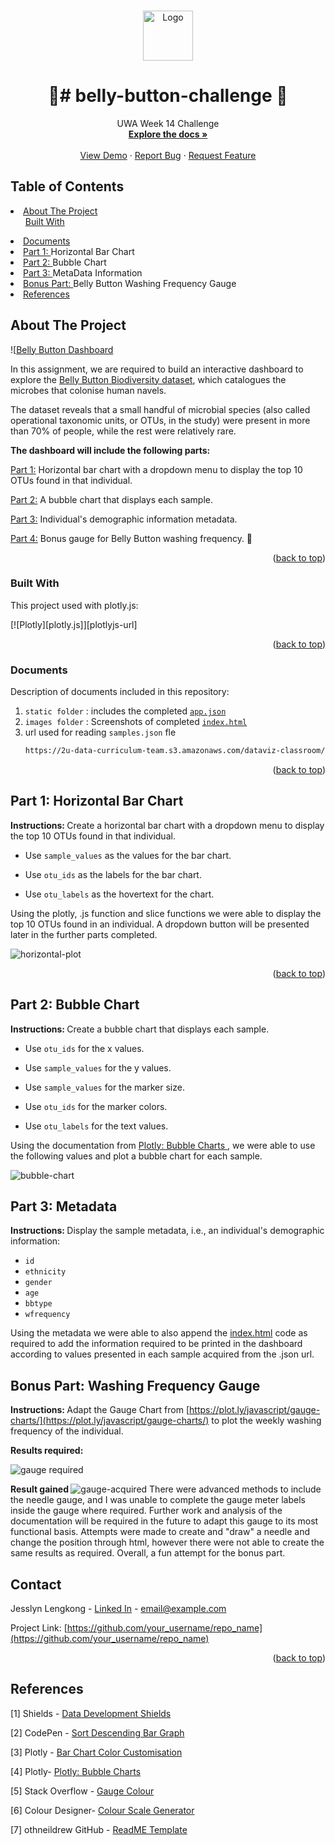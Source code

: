 <!-- Improved compatibility of back to top link: See: https://github.com/othneildrew/Best-README-Template/pull/73 -->
<a name="readme-top"></a>
<!--
*** Thanks for checking out the Best-README-Template. If you have a suggestion
*** that would make this better, please fork the repo and create a pull request
*** or simply open an issue with the tag "enhancement".
*** Don't forget to give the project a star!
*** Thanks again! Now go create something AMAZING! :D
-->

<!-- PROJECT SHIELDS -->
<!--
*** I'm using markdown "reference style" links for readability.
*** Reference links are enclosed in brackets [ ] instead of parentheses ( ).
*** See the bottom of this document for the declaration of the reference variables
*** for contributors-url, forks-url, etc. This is an optional, concise syntax you may use.
*** https://www.markdownguide.org/basic-syntax/#reference-style-links

[![Contributors][contributors-shield]][contributors-url]
[![Forks][forks-shield]][forks-url]
[![Stargazers][stars-shield]][stars-url]
[![Issues][issues-shield]][issues-url]
[![MIT License][license-shield]][license-url]
[![LinkedIn][linkedin-shield]][linkedin-url]
-->


<!-- PROJECT LOGO -->
<br />
<div align="center">
  
   <a href="https://github.com/othneildrew/Best-README-Template">
    <img src="images/logo.png" alt="Logo" width="80" height="80">
  </a>

  <h1 align="center"> 🦠# belly-button-challenge 🦠</h1>

  <p align="center">
    UWA Week 14 Challenge
    <br />
    <a href="https://github.com/othneildrew/Best-README-Template"><strong>Explore the docs »</strong></a>
    <br />
    <br />
    <a href="https://github.com/othneildrew/Best-README-Template">View Demo</a>
    ·
    <a href="https://github.com/othneildrew/Best-README-Template/issues">Report Bug</a>
    ·
    <a href="https://github.com/othneildrew/Best-README-Template/issues">Request Feature</a>
  </p>
</div>



<!-- TABLE OF CONTENTS -->
<h2> Table of Contents </h2>
  <li> 
    <a href="#about-the-project">About The Project</a> 
    <ul>
      <a href="#built-with">Built With</a>
    </ul>
   <li>
   <a href="#documents">Documents</a>
   </li> 
   <li> 
      <a href="#part-1-horizontal-bar-chart">Part 1: </a> Horizontal Bar Chart
   </li>
   <li> 
      <a href="#part-2-bubble-chart">Part 2: </a> Bubble Chart 
   </li>
   <li>
      <a href="#part-3-metadata">Part 3: </a> MetaData Information 
    </li>   
    <li>
      <a href="#bonus-part-washing-frequency-gauge">Bonus Part: </a> Belly Button Washing Frequency Gauge 
    </li>
    <li>
      <a href="#references">References</a> 
    </li>
    </li> 


<!-- ABOUT THE PROJECT -->
## About The Project

![[Belly Button Dashboard](https://example.com)

In this assignment, we are required to build an interactive dashboard to explore the [Belly Button Biodiversity dataset](http://robdunnlab.com/projects/belly-button-biodiversity/), which catalogues the microbes that colonise human navels.

The dataset reveals that a small handful of microbial species (also called operational taxonomic units, or OTUs, in the study) were present in more than 70% of people, while the rest were relatively rare. 

<b>The dashboard will include the following parts: </b> 

<a href="#part-1"> Part 1:</a> Horizontal bar chart with a dropdown menu to display the top 10 OTUs found in that individual.

<a href="#part-2"> Part 2:</a> A bubble chart that displays each sample.

<a href="#part-3"> Part 3:</a> Individual's demographic information metadata.

<a href="#bonus-part"> Part 4:</a> Bonus gauge for Belly Button washing frequency. 🛁 

<p align="right">(<a href="#readme-top">back to top</a>)</p>


### Built With 

This project used with plotly.js: 

[![Plotly][plotly.js]][plotlyjs-url]

<!-- --> 
<!--[![Vue][Vue.js]][Vue-url]
[![Angular][Angular.io]][Angular-url]
[![Svelte][Svelte.dev]][Svelte-url]
[![Laravel][Laravel.com]][Laravel-url]
 [![Bootstrap][Bootstrap.com]][Bootstrap-url]
[![JQuery][JQuery.com]][JQuery-url] 
--> 

<p align="right">(<a href="#readme-top">back to top</a>)</p>


<!-- GETTING STARTED -->
<!--
## Getting Started

This is an example of how you may give instructions on setting up your project locally.
To get a local copy up and running follow these simple example steps.

### Prerequisites

This is an example of how to list things you need to use the software and how to install them.
* npm
  ```sh
  npm install npm@latest -g
  ```
--> 

### Documents 

Description of documents included in this repository:

1. `static folder` : includes the completed [`app.json`](https://github.com/jflengkong/belly-button-challenge/blob/main/static/js/app.js)
2. `images folder` : Screenshots of completed [`index.html`](https://github.com/jflengkong/belly-button-challenge/blob/main/index.html)
3. url used for reading `samples.json` fle 
   ```sh
   https://2u-data-curriculum-team.s3.amazonaws.com/dataviz-classroom/v1.1/14-Interactive-Web-Visualizations/02-Homework/samples.json
   ```
<!--
4. Install NPM packages
   ```sh
   npm install
   ```
5. Enter your API in `config.js`
   ```js
   const API_KEY = 'ENTER YOUR API';
   ```
--> 
<p align="right">(<a href="#readme-top">back to top</a>)</p>



<!-- USAGE EXAMPLES -->
## Part 1: Horizontal Bar Chart
<b> Instructions: </b> Create a horizontal bar chart with a dropdown menu to display the top 10 OTUs found in that individual.

- Use `sample_values` as the values for the bar chart.

- Use `otu_ids` as the labels for the bar chart.

- Use `otu_labels` as the hovertext for the chart.

Using the plotly, .js function and slice functions we were able to display the top 10 OTUs found in an individual. A dropdown button will be presented later in the further parts completed. 

![horizontal-plot]() 

<p align="right">(<a href="#readme-top">back to top</a>)</p>



<!-- ROADMAP -->
## Part 2: Bubble Chart 
<b> Instructions: </b> Create a bubble chart that displays each sample. 

- Use `otu_ids` for the x values.

- Use `sample_values` for the y values.

- Use `sample_values` for the marker size.

- Use `otu_ids` for the marker colors.

- Use `otu_labels` for the text values.

Using the documentation from [Plotly: Bubble Charts ](https://plotly.com/javascript/bubble-charts/), we were able to use the following values and plot a bubble chart for each sample. 

![bubble-chart]() 

## Part 3: Metadata 
<b> Instructions: </b> Display the sample metadata, i.e., an individual's demographic information:
- `id`
- `ethnicity`
- `gender`
- `age`
- `bbtype`
- `wfrequency` 

Using the metadata we were able to also append the [index.html](https://github.com/jflengkong/belly-button-challenge/blob/main/index.html) code as required to add the information required to be printed in the dashboard according to values presented in each sample acquired from the .json url. 

## Bonus Part: Washing Frequency Gauge  
<b> Instructions: </b> Adapt the Gauge Chart from [https://plot.ly/javascript/gauge-charts/](https://plot.ly/javascript/gauge-charts/) to plot the weekly washing frequency of the individual. 

<b> Results required: </b> 

![gauge required]() 

<b> Result gained </b> 
![gauge-acquired]() 
There were advanced methods to include the needle gauge, and I was unable to complete the gauge meter labels inside the gauge where required. Further work and analysis of the documentation will be required in the future to adapt this gauge to its most functional basis. Attempts were made to create and "draw" a needle and change the position through html, however there were not able to create the same results as required. Overall, a fun attempt for the bonus part. 

<!--
- [x] Add Changelog
- [x] Add back to top links
- [ ] Add Additional Templates w/ Examples
- [ ] Add "components" document to easily copy & paste sections of the readme
- [ ] Multi-language Support

See the [open issues](https://github.com/othneildrew/Best-README-Template/issues) for a full list of proposed features (and known issues).

<p align="right">(<a href="#readme-top">back to top</a>)</p>
--> 


<!-- CONTRIBUTING -->
<!--
## Contributing

Contributions are what make the open source community such an amazing place to learn, inspire, and create. Any contributions you make are **greatly appreciated**.

If you have a suggestion that would make this better, please fork the repo and create a pull request. You can also simply open an issue with the tag "enhancement".
Don't forget to give the project a star! Thanks again!

1. Fork the Project
2. Create your Feature Branch (`git checkout -b feature/AmazingFeature`)
3. Commit your Changes (`git commit -m 'Add some AmazingFeature'`)
4. Push to the Branch (`git push origin feature/AmazingFeature`)
5. Open a Pull Request

<p align="right">(<a href="#readme-top">back to top</a>)</p>
--> 


<!-- LICENSE -->
<!--
## License

Distributed under the MIT License. See `LICENSE.txt` for more information.

<p align="right">(<a href="#readme-top">back to top</a>)</p>
--> 

<!-- CONTACT -->
## Contact

Jesslyn Lengkong - [Linked In](https://twitter.com/your_username) - email@example.com

Project Link: [https://github.com/your_username/repo_name](https://github.com/your_username/repo_name)

<p align="right">(<a href="#readme-top">back to top</a>)</p


<!-- ACKNOWLEDGMENTS -->
## References
[1] Shields - [Data Development Shields](https://github.com/Ileriayo/markdown-badges)

[2] CodePen - [Sort Descending Bar Graph](https://codepen.io/etpinard/pen/YEbWoO?editors=0010 ) 

[3] Plotly - [Bar Chart Color Customisation](https://plotly.com/javascript/bar-charts/?_ga=2.127167949.1186035819.1698331890-746224894.1698331890#customizing-individual-bar-colors)

[4] Plotly- [Plotly: Bubble Charts](https://plotly.com/javascript/bubble-charts/)

[5] Stack Overflow - [Gauge Colour](https://stackoverflow.com/questions/67635512/plotly-colorscale-in-scatter-data-plot)

[6] Colour Designer- [Colour Scale Generator](https://colordesigner.io/gradient-generator)

[7] othneildrew GitHub - [ReadME Template](https://github.com/othneildrew/Best-README-Template#built-with)

<!--
* [Choose an Open Source License](https://choosealicense.com)
* [GitHub Emoji Cheat Sheet](https://www.webpagefx.com/tools/emoji-cheat-sheet)
* [Malven's Flexbox Cheatsheet](https://flexbox.malven.co/)
* [Malven's Grid Cheatsheet](https://grid.malven.co/)
* [Img Shields](https://shields.io)
* [GitHub Pages](https://pages.github.com)
* [Font Awesome](https://fontawesome.com)
* [React Icons](https://react-icons.github.io/react-icons/search)
<p align="right">(<a href="#readme-top">back to top</a>)</p>
--> 


<!-- MARKDOWN LINKS & IMAGES --
<!-- https://www.markdownguide.org/basic-syntax/#reference-style-links -->
<!--
[contributors-shield]: https://img.shields.io/github/contributors/othneildrew/Best-README-Template.svg?style=for-the-badge
[contributors-url]: https://github.com/othneildrew/Best-README-Template/graphs/contributors
[forks-shield]: https://img.shields.io/github/forks/othneildrew/Best-README-Template.svg?style=for-the-badge
[forks-url]: https://github.com/othneildrew/Best-README-Template/network/members
[stars-shield]: https://img.shields.io/github/stars/othneildrew/Best-README-Template.svg?style=for-the-badge
[stars-url]: https://github.com/othneildrew/Best-README-Template/stargazers
[issues-shield]: https://img.shields.io/github/issues/othneildrew/Best-README-Template.svg?style=for-the-badge
[issues-url]: https://github.com/othneildrew/Best-README-Template/issues
[license-shield]: https://img.shields.io/github/license/othneildrew/Best-README-Template.svg?style=for-the-badge
[license-url]: https://github.com/othneildrew/Best-README-Template/blob/master/LICENSE.txt
[linkedin-shield]: https://img.shields.io/badge/-LinkedIn-black.svg?style=for-the-badge&logo=linkedin&colorB=555
[linkedin-url]: https://linkedin.com/in/othneildrew
[product-screenshot]: images/screenshot.png
[plotly.js]:https://img.shields.io/badge/Plotly-%233F4F75.svg?style=for-the-badge&logo=plotly&logoColor=white
[plotlyjs-url]: https://plotly.com/javascript/
[Next.js]: https://img.shields.io/badge/next.js-000000?style=for-the-badge&logo=nextdotjs&logoColor=white
[Next-url]: https://nextjs.org/
[React.js]: https://img.shields.io/badge/React-20232A?style=for-the-badge&logo=react&logoColor=61DAFB
[React-url]: https://reactjs.org/
[Vue.js]: https://img.shields.io/badge/Vue.js-35495E?style=for-the-badge&logo=vuedotjs&logoColor=4FC08D
[Vue-url]: https://vuejs.org/
[Angular.io]: https://img.shields.io/badge/Angular-DD0031?style=for-the-badge&logo=angular&logoColor=white
[Angular-url]: https://angular.io/
[Svelte.dev]: https://img.shields.io/badge/Svelte-4A4A55?style=for-the-badge&logo=svelte&logoColor=FF3E00
[Svelte-url]: https://svelte.dev/
[Laravel.com]: https://img.shields.io/badge/Laravel-FF2D20?style=for-the-badge&logo=laravel&logoColor=white
[Laravel-url]: https://laravel.com
[Bootstrap.com]: https://img.shields.io/badge/Bootstrap-563D7C?style=for-the-badge&logo=bootstrap&logoColor=white
[Bootstrap-url]: https://getbootstrap.com
[JQuery.com]: https://img.shields.io/badge/jQuery-0769AD?style=for-the-badge&logo=jquery&logoColor=white
[JQuery-url]: https://jquery.com 
--> 
